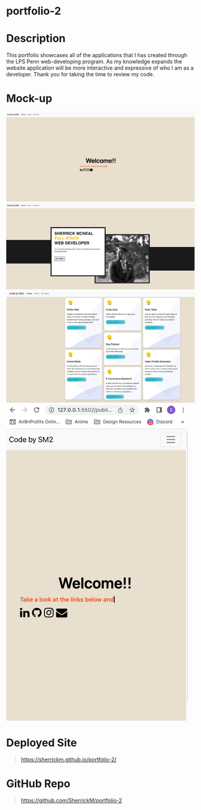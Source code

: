 # portfolio-2

# Description 

This portfolio showcases all of the applications that I has created through the LPS Penn web-developing program. As my knowledge expands the website application will be more interactive and expressive of who I am as a developer. Thank you for taking the time to review my code.

# Mock-up

![Landing](/images/landing_page.png)
![About](/images/about_page.png)
![My Work](/images/mywork.png)
![Mobile View](/images/Screen%20Shot%202022-08-23%20at%2012.14.21%20PM.png)
	


# Deployed Site

> https://sherrickm.github.io/portfolio-2/

# GitHub Repo

> https://github.com/SherrickM/portfolio-2 

